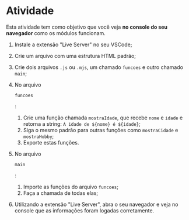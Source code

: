 # Atividade

Esta atividade tem como objetivo que você veja **no console do seu navegador** como os módulos funcionam.

1. Instale a extensão "Live Server" no seu VSCode;

2. Crie um arquivo com uma estrutura HTML padrão;

3. Crie dois arquivos `.js` ou `.mjs`, um chamado `funcoes` e outro chamado `main`;

4. No arquivo

    

   ```
   funcoes
   ```

   :

   1. Crie uma função chamada `mostraIdade`, que recebe `nome` e `idade` e retorna a string: `A idade de ${nome} é ${idade}`;
   2. Siga o mesmo padrão para outras funções como `mostraCidade` e `mostraHobby`;
   3. Exporte estas funções.

5. No arquivo

    

   ```
   main
   ```

   :

   1. Importe as funções do arquivo `funcoes`;
   2. Faça a chamada de todas elas;

6. Utilizando a extensão "Live Server", abra o seu navegador e veja no console que as informações foram logadas corretamente.